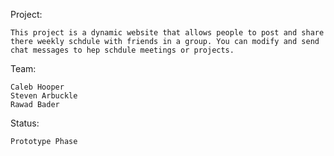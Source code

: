 Project:

    This project is a dynamic website that allows people to post and share there weekly schdule with friends in a group. You can modify and send chat messages to hep schdule meetings or projects.

Team:

    Caleb Hooper
    Steven Arbuckle
    Rawad Bader


Status:

    Prototype Phase